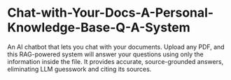 # Chat-with-Your-Docs-A-Personal-Knowledge-Base-Q-A-System
An AI chatbot that lets you chat with your documents. Upload any PDF, and this RAG-powered system will answer your questions using only the information inside the file. It provides accurate, source-grounded answers, eliminating LLM guesswork and citing its sources.
